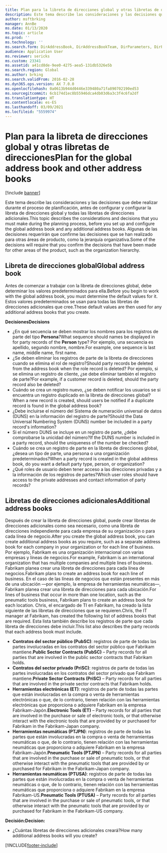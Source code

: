 ```yaml
---
title: Plan para la libreta de direcciones global y otras libretas de direcciones
description: Este tema describe las consideraciones y las decisiones que debe realizar durante el proceso de planificación, antes de configurar y configurar la libreta de direcciones global y todas las libretas de direcciones adicionales.
author: msftbrking
manager: AnnBe
ms.date: 01/13/2020
ms.topic: article
ms.prod: ''
ms.technology: ''
ms.search.form: DirAddressBook, DirAddressBookTeam, DirParameters, DirPartyTable
audience: Application User
ms.reviewer: sericks
ms.custom: 23341
ms.assetid: a41cd8de-9ee0-4275-aea5-131db5326e5b
ms.search.region: Global
ms.author: brking
ms.search.validFrom: 2016-02-28
ms.dyn365.ops.version: AX 7.0.0
ms.openlocfilehash: 0a0613b944d0446e339480a71fa890702190ed53
ms.sourcegitcommit: 6cb174d1ec8b55946dca4db03d6a3c3f4c6fa2df
ms.translationtype: HT
ms.contentlocale: es-ES
ms.lasthandoff: 03/09/2021
ms.locfileid: "5559974"
---
```

# <a name="plan-for-the-global-address-book-and-other-address-books"></a><span data-ttu-id="fe88c-103">Plan para la libreta de direcciones global y otras libretas de direcciones</span><span class="sxs-lookup"><span data-stu-id="fe88c-103">Plan for the global address book and other address books</span></span>

[!include [banner](../includes/banner.md)]

<span data-ttu-id="fe88c-104">Este tema describe las consideraciones y las decisiones que debe realizar durante el proceso de planificación, antes de configurar y configurar la libreta de direcciones global y todas las libretas de direcciones adicionales.</span><span class="sxs-lookup"><span data-stu-id="fe88c-104">This topic describes the considerations and decisions that you must make during the planning process, before you set up and configure the global address book and any additional address books.</span></span> <span data-ttu-id="fe88c-105">Algunas de las decisiones requerirán que confirme las decisiones que se han realizado para otras áreas de producto, como la jerarquía organizativa.</span><span class="sxs-lookup"><span data-stu-id="fe88c-105">Some of the decisions will require that you confirm the decisions that have been made for other areas of the product, such as the organization hierarchy.</span></span>

## <a name="global-address-book"></a><span data-ttu-id="fe88c-106">Libreta de direcciones global</span><span class="sxs-lookup"><span data-stu-id="fe88c-106">Global address book</span></span>

<span data-ttu-id="fe88c-107">Antes de comenzar a trabajar con la libreta de direcciones global, debe determinar los valores predeterminados para ella.</span><span class="sxs-lookup"><span data-stu-id="fe88c-107">Before you begin to work with the global address book, you must determine the default values for it.</span></span> <span data-ttu-id="fe88c-108">Estos valores predeterminados se usan para todas las libretas de direcciones adicionales que cree.</span><span class="sxs-lookup"><span data-stu-id="fe88c-108">These default values are then used for any additional address books that you create.</span></span>

<span data-ttu-id="fe88c-109">**Decisiones**</span><span class="sxs-lookup"><span data-stu-id="fe88c-109">**Decisions**</span></span>

- <span data-ttu-id="fe88c-110">¿En qué secuencia se deben mostrar los nombres para los registros de parte del tipo **Persona**?</span><span class="sxs-lookup"><span data-stu-id="fe88c-110">What sequence should names be displayed in for party records of the **Person** type?</span></span> <span data-ttu-id="fe88c-111">Por ejemplo, una secuencia es apellido, segundo nombre, nombre.</span><span class="sxs-lookup"><span data-stu-id="fe88c-111">For example, one sequence is last name, middle name, first name.</span></span>
- <span data-ttu-id="fe88c-112">¿Se deben eliminar los registros de parte de la libreta de direcciones cuando se elimina el rol de registro?</span><span class="sxs-lookup"><span data-stu-id="fe88c-112">Should party records be deleted from the address book when the role record is deleted?</span></span> <span data-ttu-id="fe88c-113">Por ejemplo, si se elimina un registro de cliente, ¿se debe eliminar también el registro de parte?</span><span class="sxs-lookup"><span data-stu-id="fe88c-113">For example, if a customer record is deleted, should the party record also be deleted?</span></span>
- <span data-ttu-id="fe88c-114">Cuándo se crea un registro nuevo, ¿se deben notificar los usuarios se si encuentra un registro duplicado en la libreta de direcciones global?</span><span class="sxs-lookup"><span data-stu-id="fe88c-114">When a new record is created, should users be notified if a duplicate record is found in the global address book?</span></span>
- <span data-ttu-id="fe88c-115">¿Debe incluirse el número del Sistema de numeración universal de datos (DUNS) en la información del registro de parte?</span><span class="sxs-lookup"><span data-stu-id="fe88c-115">Should the Data Universal Numbering System (DUNS) number be included in a party record's information?</span></span>
- <span data-ttu-id="fe88c-116">Si el número DUNS se incluye en un registro de parte, ¿debe comprobarse la unicidad del número?</span><span class="sxs-lookup"><span data-stu-id="fe88c-116">If the DUNS number is included in a party record, should the uniqueness of the number be checked?</span></span>
- <span data-ttu-id="fe88c-117">Cuándo se crea un registro de parte en la libreta de direcciones global, ¿desea un tipo de parte, una persona o una organización predeterminados?</span><span class="sxs-lookup"><span data-stu-id="fe88c-117">When a party record is created in the global address book, do you want a default party type, person, or organization?</span></span>
- <span data-ttu-id="fe88c-118">¿Qué roles de usuario deben tener acceso a las direcciones privadas y a la información de los registros de partes?</span><span class="sxs-lookup"><span data-stu-id="fe88c-118">Which user roles should have access to the private addresses and contact information of party records?</span></span>

## <a name="additional-address-books"></a><span data-ttu-id="fe88c-119">Libretas de direcciones adicionales</span><span class="sxs-lookup"><span data-stu-id="fe88c-119">Additional address books</span></span>

<span data-ttu-id="fe88c-120">Después de crear la libreta de direcciones global, puede crear libretas de direcciones adicionales como sea necesario, como una libreta de direcciones independiente para cada empresa de su organización o para cada línea de negocio.</span><span class="sxs-lookup"><span data-stu-id="fe88c-120">After you create the global address book, you can create additional address books as you require, such as a separate address book for each company in your organization or for each line of business.</span></span> <span data-ttu-id="fe88c-121">Por ejemplo, Fabrikam es una organización internacional con varias empresas y líneas de negocios.</span><span class="sxs-lookup"><span data-stu-id="fe88c-121">For example, Fabrikam is an international organization that has multiple companies and multiple lines of business.</span></span> <span data-ttu-id="fe88c-122">Fabrikam planea crear una libreta de direcciones para cada línea de negocios.</span><span class="sxs-lookup"><span data-stu-id="fe88c-122">Fabrikam plans to create an address book for each line of business.</span></span> <span data-ttu-id="fe88c-123">En el caso de las líneas de negocios que están presentes en más de una ubicación —por ejemplo, la empresa de herramientas neumáticas—, Fabrikam planea crear una libreta de direcciones para cada ubicación.</span><span class="sxs-lookup"><span data-stu-id="fe88c-123">For lines of business that occur in more than one location, such as the pneumatic tools business, Fabrikam plans to create an address book for each location.</span></span> <span data-ttu-id="fe88c-124">Chris, el encargado de TI en Fabrikam, ha creado la lista siguiente de las libretas de direcciones que se requieren.</span><span class="sxs-lookup"><span data-stu-id="fe88c-124">Chris, the IT manager at Fabrikam, has created the following list of address books that are required.</span></span> <span data-ttu-id="fe88c-125">Esta lista también describe los registros de parte que cada libreta de direcciones debe incluir.</span><span class="sxs-lookup"><span data-stu-id="fe88c-125">This list also describes the party records that each address book must include.</span></span>

- <span data-ttu-id="fe88c-126">**Contratos del sector público (PubSC)**: registros de parte de todas las partes involucradas en los contratos del sector público que Fabrikam mantiene.</span><span class="sxs-lookup"><span data-stu-id="fe88c-126">**Public Sector Contracts (PubSC)** – Party records for all parties that are involved in the public sector contracts that Fabrikam holds.</span></span>
- <span data-ttu-id="fe88c-127">**Contratos del sector privado (PriSC)**: registros de parte de todas las partes involucradas en los contratos del sector privado que Fabrikam mantiene.</span><span class="sxs-lookup"><span data-stu-id="fe88c-127">**Private Sector Contracts (PriSC)** – Party records for all parties that are involved in the private sector contracts that Fabrikam holds.</span></span>
- <span data-ttu-id="fe88c-128">**Herramientas electrónicas (ET)**: registros de parte de todas las partes que están involucradas en la compra o venta de herramientas electrónicas o que, de lo contrario, tienen relación con las herramientas electrónicas que proporciona o adquiere Fabrikam en la empresa Fabrikam-Japón.</span><span class="sxs-lookup"><span data-stu-id="fe88c-128">**Electronic Tools (ET)** – Party records for all parties that are involved in the purchase or sale of electronic tools, or that otherwise interact with the electronic tools that are provided by or purchased for Fabrikam in the Fabrikam-Japan company.</span></span>
- <span data-ttu-id="fe88c-129">**Herramientas neumáticas (PTJPN)**: registros de parte de todas las partes que están involucradas en la compra o venta de herramientas neumáticas o que, de lo contrario, tienen relación con las herramientas neumáticas que proporciona o adquiere Fabrikam en la empresa Fabrikam-Japón.</span><span class="sxs-lookup"><span data-stu-id="fe88c-129">**Pneumatic Tools (PTJPN)** – Party records for all parties that are involved in the purchase or sale of pneumatic tools, or that otherwise interact with the pneumatic tools that are provided by or purchased for Fabrikam in the Fabrikam-Japan company.</span></span>
- <span data-ttu-id="fe88c-130">**Herramientas neumáticas (PTUSA)**: registros de parte de todas las partes que están involucradas en la compra o venta de herramientas neumáticas o que, de lo contrario, tienen relación con las herramientas neumáticas que proporciona o adquiere Fabrikam en la empresa Fabrikam-US.</span><span class="sxs-lookup"><span data-stu-id="fe88c-130">**Pneumatic Tools (PTUSA)** – Party records for all parties that are involved in the purchase or sale of pneumatic tools, or that otherwise interact with the pneumatic tools that are provided by or purchased for Fabrikam in the Fabrikam-US company.</span></span>

<span data-ttu-id="fe88c-131">**Decisión:**</span><span class="sxs-lookup"><span data-stu-id="fe88c-131">**Decision:**</span></span>

- <span data-ttu-id="fe88c-132">¿Cuántas libretas de direcciones adicionales creará?</span><span class="sxs-lookup"><span data-stu-id="fe88c-132">How many additional address books will you create?</span></span>


[!INCLUDE[footer-include](../../../includes/footer-banner.md)]